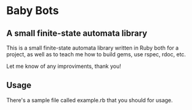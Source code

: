 Baby Bots
=========

A small finite-state automata library
-------------------------------------

This is a small finite-state automata library written in Ruby both for a
project, as well as to teach me how to build gems, use rspec, rdoc, etc.

Let me know of any improviments, thank you!

Usage
------
There's a sample file called example.rb that you should for usage.